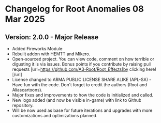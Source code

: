 # Changelog for Root Anomalies 08 Mar 2025
## Version: 2.0.0 - Major Release
- Added Fireworks Module
- Rebuilt addon with HEMTT and Mikero.
- Open-sourced project. You can view code, comment on how terrible or digusting it is via issues. Bonus points if you contribute by raising pull requests [url=https://github.com/A3-Root/Root_Effects]by clicking here![/url]
- License changed to ARMA PUBLIC LICENSE SHARE ALIKE (APL-SA) - Have fun with the code. Don't forget to credit the authors (Root and Aliascartoons).
- Major fixes and improvements to how the code is initialized and called.
- New logo added (and now be visible in-game) with link to Github repository.
- Will be now used as base for future iterations and upgrades with more customizations and optimizations planned.